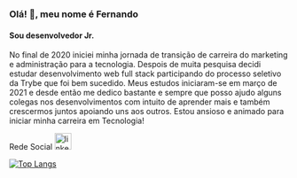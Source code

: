 ### Olá! 👋, meu nome é Fernando
#### Sou desenvolvedor Jr.


No final de 2020 iniciei minha jornada de transição de carreira do marketing e administração para a tecnologia.
Despois de muita pesquisa decidi estudar desenvolvimento web full stack participando do processo seletivo da Trybe que foi bem sucedido. Meus estudos iniciaram-se em março de 2021 e desde então me dedico bastante e sempre que posso ajudo alguns colegas nos desenvolvimentos com intuito de aprender mais e também crescermos juntos apoiando uns aos outros.
Estou ansioso e animado para iniciar minha carreira em Tecnologia!


Rede Social
[<img src='https://cdn.icon-icons.com/icons2/99/PNG/512/linkedin_socialnetwork_17441.png' alt='linkedin' height='30'>](https://www.linkedin.com/in/nandorodrigues/)

[![Top Langs](https://github-readme-stats.vercel.app/api/top-langs/?username=nandovbr)](https://github.com/anuraghazra/github-readme-stats)
